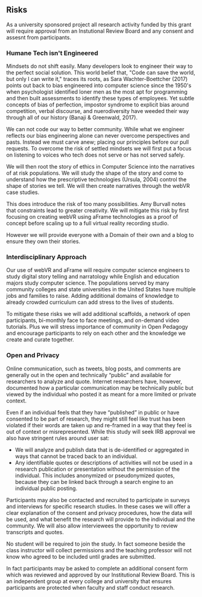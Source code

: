 ## Risks

As a university sponsored  project all research activity funded by this grant will require approval from an Instutional Review Board and any consent and assesnt from participants. 

### Humane Tech isn't Engineered

Mindsets do not shift easily. Many developers look to engineer their way to the perfect social solution. This world belief that, "Code can save the world, but only I can write it," traces its roots, as Sara Wachter-Boettcher (2017) points out back to bias engineered into computer science since the 1950's when psychologist identified loner men as the most apt for programming and then built assessments to identify these types of employees. Yet subtle concepts of bias of perfection, impostor syndrome to explicit bias around competition, verbal discourse, and  nuerodiversity have weeded their way through all of our history (Banaji & Greenwald, 2017).

We can not code our way to better community. While what we engineer reflects our bias engineering alone can never overcome perspectives and pasts. Instead we must carve anew; placing our principles before our pull requests.  To overcome the  risk of settled mindsets we will first put a focus on listening to voices who tech does not serve or has not served safely. 

We will then root the story of ethics in Computer Science into the narratives of at risk populations. We will study the shape of the story and come to understand how the prescriptive technologies (Ursula, 2004) control the shape of stories we tell. We will then create narratives through the webVR case studies.

This does introduce the risk of too many possibilities. Amy Burvall notes that constraints lead to greater creativity. We will mitigate this risk by first focusing on creating webVR using aFrame technologies as a proof of concept before scaling up to a full virtual reality recording studio. 

However we will provide everyone with a Domain of their own and a blog to ensure they own their stories.

### Interdisciplinary Approach

Our use of webVR and aFrame will require computer science engineers to study digital story telling and narratology while English and education majors study computer science. The populations served by many community colleges and state universities in the United States have multiple jobs and families to raise. Adding additional domains of knowledge to already crowded curriculum can add stress to the lives of students.

To mitigate these risks we will add additional scaffolds, a network of open participants, bi-monthly face to face meetings, and on-demand video tutorials. Plus we will stress importance of community in Open Pedagogy and encourage participants to rely on each other and the knowledge we create and curate together. 

### Open and Privacy

Online communication, such as tweets, blog posts, and comments are generally out in the open and technically “public” and available for researchers to analyze and quote. Internet researchers have, however, documented how a particular communication may be technically public but viewed by the individual who posted it as meant for a more limited or private context. 

Even if an individual feels that they have “published” in public or have consented to be part of research, they might still feel like trust has been violated if their words are taken up and re-framed in a way that they feel is out of context or misrepresented. While this study will seek IRB approval we also have stringent rules around user sat:

* We will analyze and publish data that is de-identified or aggregated in ways that cannot be traced back to an individual.
* Any identifiable quotes or descriptions of activities will not be used in a research publication or presentation without the permission of the individual. This includes anonymized or pseudonymized quotes, because they can be linked back through a search engine to an individual public posting.

Participants  may also be contacted and recruited to participate in surveys and interviews for specific research studies. In these cases we will offer a clear explanation of the consent and privacy procedures, how the data will be used, and what benefit the research will provide to the individual and the  community. We will also allow interviewees the opportunity to review transcripts and quotes.

No student will be required to join the study. In fact someone beside the class instructor will collect permissions and the teaching professor will not know who agreed to be included until grades are submitted. 

In fact participants may be asked to complete an additional consent form which was reviewed and approved by our Institutional Review Board. This is an independent group  at every college and university that ensures participants are protected when faculty and staff conduct research. 
